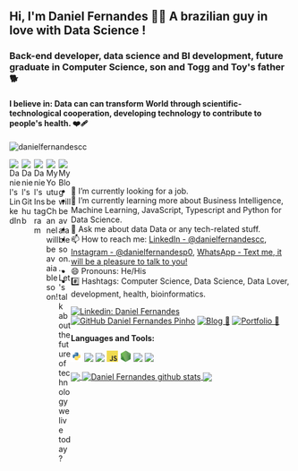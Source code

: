 ## Hi, I'm Daniel Fernandes 👋🏻 A brazilian guy in love with Data Science ! 
### Back-end developer, data science and BI development, future graduate in Computer Science, son and Togg and Toy's father 🐕
#### I believe in: Data can can transform World through scientific-technological cooperation, developing technology to contribute to people's health. ❤️‍🩹

 
<p align="left"> <img src="https://komarev.com/ghpvc/?username=danielfernandescc&label=GitHub Views&color=blue&style=plastic" alt="danielfernandescc" /> </p>
<a href="https://www.linkedin.com/in/danielfernandescc/" target="_blank" >
<img align="left" alt="Daniel's LinkedIn" width="22px" src="https://cdn.jsdelivr.net/npm/simple-icons@v3/icons/linkedin.svg" />
</a>
<a href="https://github.com/danielfernandescc" target="_blank" >
<img align="left" alt="Daniel's Github" width="22px" src="https://cdn.jsdelivr.net/npm/simple-icons@v3/icons/github.svg" />
</a>
<a href="https://www.instagram.com/danielfernandesp0/" target="_blank" >
<img align="left" alt="Daniel's Instagram" width="22px" src="https://cdn.jsdelivr.net/npm/simple-icons@v3/icons/instagram.svg" />
</a>
<a href="https://api.whatsapp.com/send?phone=5531993184431&text=Ei%20Daniel,%20venho%20do%20seu%20GitHub" target="_blank" /a>
  <!-- I'm so EXCITED to start my channel and writing my blog that I've already put the icons links here ! -->
<a>
<img align="left" alt="My Youtube Channel will be avaiable soon!" width="22px" src="https://cdn.jsdelivr.net/npm/simple-icons@v3/icons/youtube.svg" />
</a>
<a>
<img align="left" alt="My Blog will be avaiable soon... Let's talk about the future of technology we live today?" width="22px" src="https://unpkg.com/simple-icons@v6/icons/blogger.svg"/>
</a>
<br/>
<br/>

<!-- About and contact-->
- 👀 I’m currently looking for a job.
- 🌱 I’m currently learning more about Business Intelligence, Machine Learning, JavaScript, Typescript and Python for Data Science.
- 💬 Ask me about data Data or any tech-related stuff.
- 📫 How to reach me: [LinkedIn - @danielfernandescc](https://www.linkedin.com/in/danielfernandescc/), [Instagram - @danielfernandesp0](https://www.instagram.com/danielfernandesp0/), [WhatsApp - Text me, it will be a pleasure to talk to you! ](https://api.whatsapp.com/send?phone=5531993184431&text=Ei%20Daniel,%20venho%20do%20seu%20GitHub!)
- 😄 Pronouns: He/His
- #️⃣ Hashtags: Computer Science, Data Science, Data Lover, development, health, bioinformatics.

<!-- Follow icons shortcut -->
[![Linkedin: Daniel Fernandes](https://img.shields.io/badge/-danielfernandescc-blue?style=flat-square&logo=Linkedin&logoColor=white&link=https://www.linkedin.com/in/danielfernandescc)](https://www.linkedin.com/in/danielfernandescc/)
[![GitHub Daniel Fernandes Pinho](https://img.shields.io/github/followers/danielfernandescc?label=follow&style=social)](https://www.linkedin.com/in/danielfernandescc/)
[![Blog 🚧](https://img.shields.io/badge/Blog-Soon-2648ff?style=flat-square&logo=google-chrome)](https://github.com/danielfernandescc)
[![Portfolio 🚧](https://img.shields.io/badge/LivePortfolio-Soon-2648ff?style=flat-square&logo=google-chrome)](https://github.com/danielfernandescc)

**Languages and Tools:**  

<code><img height="20" src="https://raw.githubusercontent.com/github/explore/80688e429a7d4ef2fca1e82350fe8e3517d3494d/topics/python/python.png"></code>
<code><img height="20" src="https://img.icons8.com/ios-filled/50/fa314a/sql.png"></code>
<code><img height="20" src="https://raw.githubusercontent.com/jmnote/z-icons/master/svg/php.svg"></code>
<code><img height="20" src="https://raw.githubusercontent.com/github/explore/80688e429a7d4ef2fca1e82350fe8e3517d3494d/topics/javascript/javascript.png"></code>
<code><img height="20" src="https://raw.githubusercontent.com/github/explore/80688e429a7d4ef2fca1e82350fe8e3517d3494d/topics/nodejs/nodejs.png"></code>
<code><img height="20" src="https://img.icons8.com/windows/32/4a90e2/r-project.png"></code>
<code><img height="20" src="https://raw.githubusercontent.com/jmnote/z-icons/master/svg/java.svg"></code> 
<!-- Still Learning <code><img height="20" src="https://raw.githubusercontent.com/github/explore/80688e429a7d4ef2fca1e82350fe8e3517d3494d/topics/vue/vue.png"></code> -->

<a href="https://github.com/danielfernandescc">
  <img align="center" src="https://github-readme-stats.vercel.app/api/top-langs/?username=danielfernandescc&theme=light&hide=html,cmake,makefile&layout=compact" />
</a>
<a href="https://github.com/danielfernandescc">
 <img align="center" src="https://github-readme-stats.vercel.app/api?username=danielfernandescc&show_icons=true&theme=light&line_height=27" alt="Daniel Fernandes github stats"/>
</a>
<a href="https://github.com/iampawan/Curso-JavaScript-Moderno">
  <img align="center" src="https://github-readme-stats.vercel.app/api/pin/?username=danielfernandescc&repo=Curso-JavaScript-Moderno&theme=light" />
<a/>
